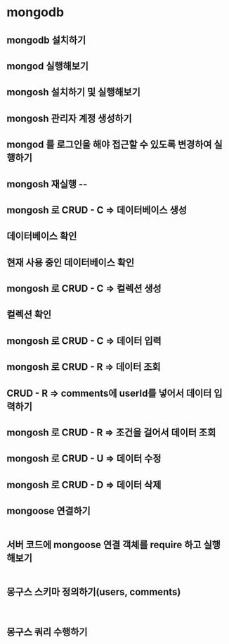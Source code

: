 # mongodb

## mongodb 설치하기

## mongod 실행해보기

## mongosh 설치하기 및 실행해보기

## mongosh 관리자 계정 생성하기

## mongod 를 로그인을 해야 접근할 수 있도록 변경하여 실행하기

## mongosh 재실행 --

## mongosh 로 CRUD - C => 데이터베이스 생성

## 데이터베이스 확인

## 현재 사용 중인 데이터베이스 확인

## mongosh 로 CRUD - C => 컬렉션 생성

## 컬렉션 확인

## mongosh 로 CRUD - C => 데이터 입력

## mongosh 로 CRUD - R => 데이터 조회

## CRUD - R => comments에 userId를 넣어서 데이터 입력하기

## mongosh 로 CRUD - R => 조건을 걸어서 데이터 조회

## mongosh 로 CRUD - U => 데이터 수정

## mongosh 로 CRUD - D => 데이터 삭제

## mongoose 연결하기

```javascript | schemas/index.js

```

## 서버 코드에 mongoose 연결 객체를 require 하고 실행해보기

```javascript | app.js

```

## 몽구스 스키마 정의하기(users, comments)

```javascript schemas/user.js

```

```javascript | schemas/comment.js

```

## 몽구스 쿼리 수행하기

```javascript | public/mongoose.js

```
